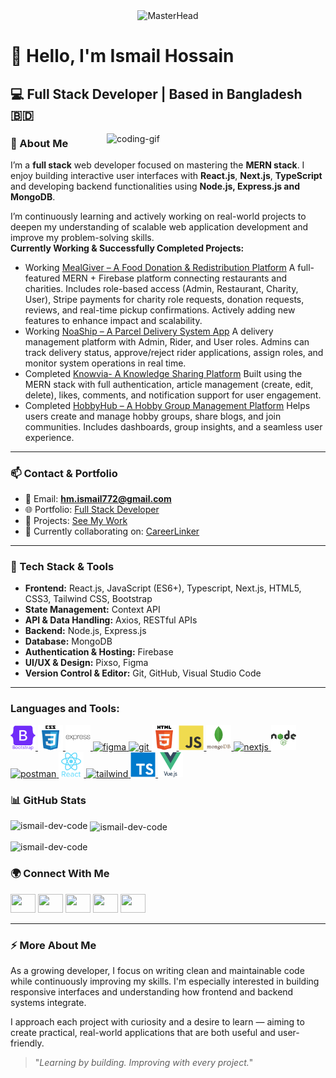 <div align="center">
  <img src="https://media3.giphy.com/media/v1.Y2lkPTc5MGI3NjExNmlpNnh2M2FzYnozNGI5c2I0ZjZmdjJ2OTdibnh2MHRsODMybXJubSZlcD12MV9pbnRlcm5hbF9naWZfYnlfaWQmY3Q9Zw/ggTpDiVoKI57hAjSYB/giphy.gif" alt="MasterHead" />
</div>


# 👋 Hello, I'm Ismail Hossain  
## 💻 Full Stack Developer | Based in Bangladesh 🇧🇩  

<img align="right" width="350" src="https://cdn.dribbble.com/users/1162077/screenshots/3848914/programmer.gif" alt="coding-gif" />



### 🧠 About Me

I’m a **full stack** web developer focused on mastering the **MERN stack**. I enjoy building interactive user interfaces with **React.js**, **Next.js**, **TypeScript** and developing backend functionalities using **Node.js, Express.js and MongoDB**.

I’m continuously learning and actively working on real-world projects to deepen my understanding of scalable web application development and improve my problem-solving skills.
</br>
**Currently Working & Successfully Completed Projects:**
- Working [MealGiver – A Food Donation & Redistribution Platform](https://meal-giver.web.app) A full-featured MERN + Firebase platform connecting restaurants and charities. Includes role-based access (Admin, Restaurant, Charity, User), Stripe payments for charity role requests, donation requests, reviews, and real-time pickup confirmations. Actively adding new features to enhance impact and scalability.
- Working [NoaShip – A Parcel Delivery System App](https://noaship.web.app) A delivery management platform with Admin, Rider, and User roles. Admins can track delivery status, approve/reject rider applications, assign roles, and monitor system operations in real time.
- Completed [Knowvia- A Knowledge Sharing Platform](https://knowvia-bd.web.app) Built using the MERN stack with full authentication, article management (create, edit, delete), likes, comments, and notification support for user engagement.
- Completed [HobbyHub – A Hobby Group Management Platform](https://hobby-hub-bd.web.app) Helps users create and manage hobby groups, share blogs, and join communities. Includes dashboards, group insights, and a seamless user experience.

---

### 📫 Contact & Portfolio

- 📧 Email: **hm.ismail772@gmail.com**  
- 🌐 Portfolio: [Full Stack Developer](https://ismail-hossain-portfolio.vercel.app) 
- 🧪 Projects: [See My Work](https://ismail-hossain-portfolio.vercel.app/#projects)
- 🤝 Currently collaborating on: [CareerLinker](https://careerlinker-bd.web.app)

---

### 🚀 Tech Stack & Tools

<ul>
  <li><strong>Frontend:</strong> React.js, JavaScript (ES6+), Typescript, Next.js, HTML5, CSS3, Tailwind CSS, Bootstrap</li>
  <li><strong>State Management:</strong> Context API</li>
  <li><strong>API & Data Handling:</strong> Axios, RESTful APIs</li>
  <li><strong>Backend:</strong> Node.js, Express.js</li>
  <li><strong>Database:</strong> MongoDB</li>
  <li><strong>Authentication & Hosting:</strong> Firebase</li>
  <li><strong>UI/UX & Design:</strong> Pixso, Figma</li>
  <li><strong>Version Control & Editor:</strong> Git, GitHub, Visual Studio Code</li>
</ul>

---



<h3 align="left">Languages and Tools:</h3>
<p align="left"> <a href="https://getbootstrap.com" target="_blank" rel="noreferrer"> <img src="https://raw.githubusercontent.com/devicons/devicon/master/icons/bootstrap/bootstrap-plain-wordmark.svg" alt="bootstrap" width="40" height="40"/> </a> <a href="https://www.w3schools.com/css/" target="_blank" rel="noreferrer"> <img src="https://raw.githubusercontent.com/devicons/devicon/master/icons/css3/css3-original-wordmark.svg" alt="css3" width="40" height="40"/> </a> <a href="https://expressjs.com" target="_blank" rel="noreferrer"> <img src="https://raw.githubusercontent.com/devicons/devicon/master/icons/express/express-original-wordmark.svg" alt="express" width="40" height="40"/> </a> <a href="https://www.figma.com/" target="_blank" rel="noreferrer"> <img src="https://www.vectorlogo.zone/logos/figma/figma-icon.svg" alt="figma" width="40" height="40"/> </a> <a href="https://git-scm.com/" target="_blank" rel="noreferrer"> <img src="https://www.vectorlogo.zone/logos/git-scm/git-scm-icon.svg" alt="git" width="40" height="40"/> </a> <a href="https://www.w3.org/html/" target="_blank" rel="noreferrer"> <img src="https://raw.githubusercontent.com/devicons/devicon/master/icons/html5/html5-original-wordmark.svg" alt="html5" width="40" height="40"/> </a> <a href="https://developer.mozilla.org/en-US/docs/Web/JavaScript" target="_blank" rel="noreferrer"> <img src="https://raw.githubusercontent.com/devicons/devicon/master/icons/javascript/javascript-original.svg" alt="javascript" width="40" height="40"/> </a> <a href="https://www.mongodb.com/" target="_blank" rel="noreferrer"> <img src="https://raw.githubusercontent.com/devicons/devicon/master/icons/mongodb/mongodb-original-wordmark.svg" alt="mongodb" width="40" height="40"/> </a> <a href="https://nextjs.org/" target="_blank" rel="noreferrer"> <img src="https://cdn.worldvectorlogo.com/logos/nextjs-2.svg" alt="nextjs" width="40" height="40"/> </a> <a href="https://nodejs.org" target="_blank" rel="noreferrer"> <img src="https://raw.githubusercontent.com/devicons/devicon/master/icons/nodejs/nodejs-original-wordmark.svg" alt="nodejs" width="40" height="40"/> </a> <a href="https://postman.com" target="_blank" rel="noreferrer"> <img src="https://www.vectorlogo.zone/logos/getpostman/getpostman-icon.svg" alt="postman" width="40" height="40"/> </a> <a href="https://reactjs.org/" target="_blank" rel="noreferrer"> <img src="https://raw.githubusercontent.com/devicons/devicon/master/icons/react/react-original-wordmark.svg" alt="react" width="40" height="40"/> </a> <a href="https://tailwindcss.com/" target="_blank" rel="noreferrer"> <img src="https://www.vectorlogo.zone/logos/tailwindcss/tailwindcss-icon.svg" alt="tailwind" width="40" height="40"/> </a> <a href="https://www.typescriptlang.org/" target="_blank" rel="noreferrer"> <img src="https://raw.githubusercontent.com/devicons/devicon/master/icons/typescript/typescript-original.svg" alt="typescript" width="40" height="40"/> </a> <a href="https://vuejs.org/" target="_blank" rel="noreferrer"> <img src="https://raw.githubusercontent.com/devicons/devicon/master/icons/vuejs/vuejs-original-wordmark.svg" alt="vuejs" width="40" height="40"/> </a> </p>

### 📊 GitHub Stats

<p><img align="left" src="https://github-readme-stats.vercel.app/api/top-langs?username=ismail-dev-code&show_icons=true&locale=en&layout=compact" alt="ismail-dev-code" /></p>

<p>&nbsp;<img align="center" src="https://github-readme-stats.vercel.app/api?username=ismail-dev-code&show_icons=true&locale=en" alt="ismail-dev-code" /></p>

<p><img align="center" src="https://github-readme-streak-stats.herokuapp.com/?user=ismail-dev-code&" alt="ismail-dev-code" /></p>



### 🌍 Connect With Me

<p align="left">
  <a href="https://linkedin.com/in/ismail-hossain24" target="_blank"><img src="https://raw.githubusercontent.com/rahuldkjain/github-profile-readme-generator/master/src/images/icons/Social/linked-in-alt.svg" height="30" width="40" /></a>
  <a href="https://fb.com/m.ismail.hossain24" target="_blank"><img src="https://raw.githubusercontent.com/rahuldkjain/github-profile-readme-generator/master/src/images/icons/Social/facebook.svg" height="30" width="40" /></a>
  <a href="https://www.youtube.com/@hm-ismail24" target="_blank"><img src="https://raw.githubusercontent.com/rahuldkjain/github-profile-readme-generator/master/src/images/icons/Social/youtube.svg" height="30" width="40" /></a>
  <a href="https://twitter.com/iamifaisal" target="_blank"><img src="https://raw.githubusercontent.com/rahuldkjain/github-profile-readme-generator/master/src/images/icons/Social/twitter.svg" height="30" width="40" /></a>
  <a href="https://discord.gg/ecj88u68" target="_blank"><img src="https://cdn.jsdelivr.net/gh/devicons/devicon/icons/discordjs/discordjs-original.svg" height="30" width="40" /></a>
</p>

---

### ⚡ More About Me

As a growing developer, I focus on writing clean and maintainable code while continuously improving my skills. I'm especially interested in building responsive interfaces and understanding how frontend and backend systems integrate.

I approach each project with curiosity and a desire to learn — aiming to create practical, real-world applications that are both useful and user-friendly.

> "_Learning by building. Improving with every project._"

